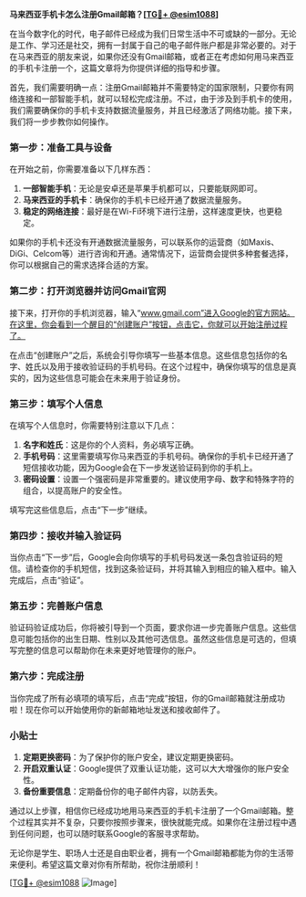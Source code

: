 **马来西亚手机卡怎么注册Gmail邮箱？[[TG💪+ @esim1088](https://t.me/s/esim1088)]**

在当今数字化的时代，电子邮件已经成为我们日常生活中不可或缺的一部分。无论是工作、学习还是社交，拥有一封属于自己的电子邮件账户都是非常必要的。对于在马来西亚的朋友来说，如果你还没有Gmail邮箱，或者正在考虑如何用马来西亚的手机卡注册一个，这篇文章将为你提供详细的指导和步骤。

首先，我们需要明确一点：注册Gmail邮箱并不需要特定的国家限制，只要你有网络连接和一部智能手机，就可以轻松完成注册。不过，由于涉及到手机卡的使用，我们需要确保你的手机卡支持数据流量服务，并且已经激活了网络功能。接下来，我们将一步步教你如何操作。

### 第一步：准备工具与设备

在开始之前，你需要准备以下几样东西：

1. **一部智能手机**：无论是安卓还是苹果手机都可以，只要能联网即可。
2. **马来西亚的手机卡**：确保你的手机卡已经开通了数据流量服务。
3. **稳定的网络连接**：最好是在Wi-Fi环境下进行注册，这样速度更快，也更稳定。

如果你的手机卡还没有开通数据流量服务，可以联系你的运营商（如Maxis、DiGi、Celcom等）进行咨询和开通。通常情况下，运营商会提供多种套餐选择，你可以根据自己的需求选择合适的方案。

### 第二步：打开浏览器并访问Gmail官网

接下来，打开你的手机浏览器，输入“www.gmail.com”进入Google的官方网站。在这里，你会看到一个醒目的“创建账户”按钮，点击它，你就可以开始注册过程了。

在点击“创建账户”之后，系统会引导你填写一些基本信息。这些信息包括你的名字、姓氏以及用于接收验证码的手机号码。在这个过程中，确保你填写的信息是真实的，因为这些信息可能会在未来用于验证身份。

### 第三步：填写个人信息

在填写个人信息时，你需要特别注意以下几点：

1. **名字和姓氏**：这是你的个人资料，务必填写正确。
2. **手机号码**：这里需要填写你马来西亚的手机号码。确保你的手机卡已经开通了短信接收功能，因为Google会在下一步发送验证码到你的手机上。
3. **密码设置**：设置一个强密码是非常重要的。建议使用字母、数字和特殊字符的组合，以提高账户的安全性。

填写完这些信息后，点击“下一步”继续。

### 第四步：接收并输入验证码

当你点击“下一步”后，Google会向你填写的手机号码发送一条包含验证码的短信。请检查你的手机短信，找到这条验证码，并将其输入到相应的输入框中。输入完成后，点击“验证”。

### 第五步：完善账户信息

验证码验证成功后，你将被引导到一个页面，要求你进一步完善账户信息。这些信息可能包括你的出生日期、性别以及其他可选信息。虽然这些信息是可选的，但填写完整的信息可以帮助你在未来更好地管理你的账户。

### 第六步：完成注册

当你完成了所有必填项的填写后，点击“完成”按钮，你的Gmail邮箱就注册成功啦！现在你可以开始使用你的新邮箱地址发送和接收邮件了。

### 小贴士

1. **定期更换密码**：为了保护你的账户安全，建议定期更换密码。
2. **开启双重认证**：Google提供了双重认证功能，这可以大大增强你的账户安全性。
3. **备份重要信息**：定期备份你的电子邮件内容，以防丢失。

通过以上步骤，相信你已经成功地用马来西亚的手机卡注册了一个Gmail邮箱。整个过程其实并不复杂，只要你按照步骤来，很快就能完成。如果你在注册过程中遇到任何问题，也可以随时联系Google的客服寻求帮助。

无论你是学生、职场人士还是自由职业者，拥有一个Gmail邮箱都能为你的生活带来便利。希望这篇文章对你有所帮助，祝你注册顺利！

[[TG💪+ @esim1088](https://t.me/s/esim1088) ![Image](https://i.postimg.cc/4NQfJmqS/Snipaste-2025-05-13-00-14-12.png)]